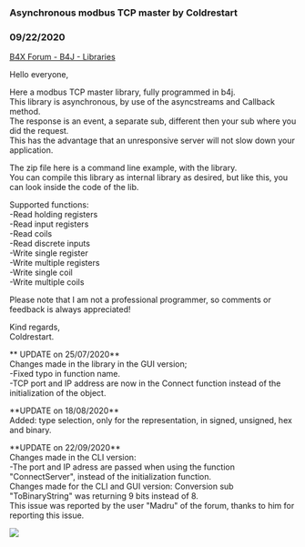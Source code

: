 ### Asynchronous modbus TCP master by Coldrestart
### 09/22/2020
[B4X Forum - B4J - Libraries](https://www.b4x.com/android/forum/threads/119437/)

Hello everyone,  
  
Here a modbus TCP master library, fully programmed in b4j.  
This library is asynchronous, by use of the asyncstreams and Callback method.  
The response is an event, a separate sub, different then your sub where you did the request.  
This has the advantage that an unresponsive server will not slow down your application.  
  
The zip file here is a command line example, with the library.  
You can compile this library as internal library as desired, but like this, you can look inside the code of the lib.  
  
Supported functions:  
-Read holding registers  
-Read input registers  
-Read coils  
-Read discrete inputs  
-Write single register  
-Write multiple registers  
-Write single coil  
-Write multiple coils  
  
Please note that I am not a professional programmer, so comments or feedback is always appreciated!  
  
Kind regards,  
Coldrestart.  
  
  
\*\* UPDATE on 25/07/2020\*\*  
Changes made in the library in the GUI version;  
-Fixed typo in function name.  
-TCP port and IP address are now in the Connect function instead of the initialization of the object.  
  
\*\*UPDATE on 18/08/2020\*\*  
Added: type selection, only for the representation, in signed, unsigned, hex and binary.  
  
\*\*UPDATE on 22/09/2020\*\*  
Changes made in the CLI version:  
-The port and IP adress are passed when using the function "ConnectServer", instead of the initialization function.  
Changes made for the CLI and GUI version: Conversion sub "ToBinaryString" was returning 9 bits instead of 8.  
This issue was reported by the user "Madru" of the forum, thanks to him for reporting this issue.  
  
  
![](https://www.b4x.com/android/forum/attachments/97619)